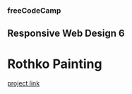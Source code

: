 ### freeCodeCamp

## Responsive Web Design 6

# Rothko Painting

[project link](https://www.freecodecamp.org/learn/2022/responsive-web-design/build-a-survey-form-project/build-a-survey-form)
